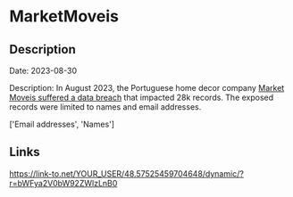 # MarketMoveis

## Description

Date: 2023-08-30

Description:
In August 2023, the Portuguese home decor company <a href="https://portaldaqueixa.com/brands/market-moveis/complaints/market-moveis-encomenda-atrasada-nao-respondem-emails-nem-chamadas-e-email-fraudulento-98633223" target="_blank" rel="noopener">Market Moveis suffered a data breach</a> that impacted 28k records. The exposed records were limited to names and email addresses.


['Email addresses', 'Names']

## Links

https://link-to.net/YOUR_USER/48.57525459704648/dynamic/?r=bWFya2V0bW92ZWlzLnB0